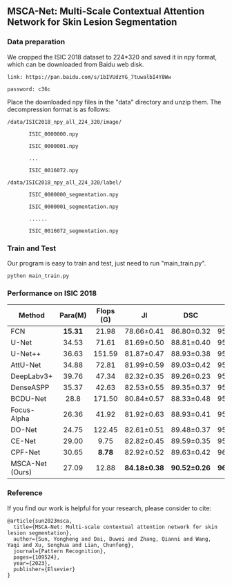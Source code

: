 ## MSCA-Net: Multi-Scale Contextual Attention Network for Skin Lesion Segmentation 




### Data preparation

We cropped the ISIC 2018 dataset to 224*320 and saved it in npy format,  which can be downloaded from Baidu web disk. 

```
link: https://pan.baidu.com/s/1bIVUdzYG_7tuwalbI4Y8Ww

password: c36c
```

Place the downloaded npy files in the "data" directory and unzip them. The decompression format is as follows:

```
/data/ISIC2018_npy_all_224_320/image/

​		ISIC_0000000.npy

​		ISIC_0000001.npy

​		...

​		ISIC_0016072.npy

/data/ISIC2018_npy_all_224_320/label/

​		ISIC_0000000_segmentation.npy

​		ISIC_0000001_segmentation.npy

​		......

​		ISIC_0016072_segmentation.npy
```

### Train and Test

Our program is easy to train and test,  just need to run "main_train.py". 

```
python main_train.py
```

### Performance on ISIC 2018

| Method          |  Para(M)   |  Flops (G)  |       JI       |      DSC       |      ACC       |
|-----------------|:----------:|:-----------:|:--------------:|:--------------:|:--------------:|
| FCN             | **15.31**  |    21.98    |   78.66±0.41   |   86.80±0.32   |   95.04±0.32   |
| U-Net           |   34.53    |    71.61    |   81.69±0.50   |   88.81±0.40   |   95.68±0.29   |
| U-Net++         |   36.63    |   151.59    |   81.87±0.47   |   88.93±0.38   |   95.68±0.33   |
| AttU-Net        |   34.88    |    72.81    |   81.99±0.59   |   89.03±0.42   |   95.77±0.26   |
| DeepLabv3+      |   39.76    |    47.34    |   82.32±0.35   |   89.26±0.23   |   95.87±0.23   |
| DenseASPP       |   35.37    |    42.63    |   82.53±0.55   |   89.35±0.37   |   95.89±0.28   |
| BCDU-Net        |    28.8    |   171.50    |   80.84±0.57   |   88.33±0.48   |   95.48±0.40   |
| Focus-Alpha     |   26.36    |    41.92    |   81.92±0.63   |   88.93±0.41   |   95.84±0.44   |
| DO-Net          |   24.75    |   122.45    |   82.61±0.51   |   89.48±0.37   |   95.78±0.36   |
| CE-Net          |   29.00    |    9.75     |   82.82±0.45   |   89.59±0.35   |   95.97±0.30   |
| CPF-Net         |   30.65    |  **8.78**   |   82.92±0.52   |   89.63±0.42   |   96.02±0.34   |
| MSCA-Net (Ours) |   27.09    |    12.88    | **84.18±0.38** | **90.52±0.26** | **96.41±0.29** |

### Reference
If you find our work is helpful for your research, please consider to cite:
```
@article{sun2023msca,
  title={MSCA-Net: Multi-scale contextual attention network for skin lesion segmentation},
  author={Sun, Yongheng and Dai, Duwei and Zhang, Qianni and Wang, Yaqi and Xu, Songhua and Lian, Chunfeng},
  journal={Pattern Recognition},
  pages={109524},
  year={2023},
  publisher={Elsevier}
}
```

